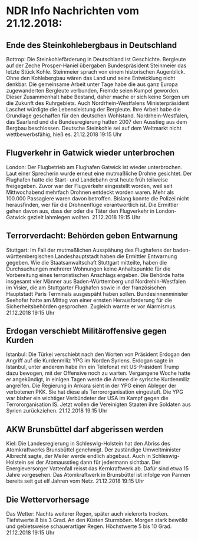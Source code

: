 # NDR Info Nachrichten vom 21.12.2018:


## Ende des Steinkohlebergbaus in Deutschland
Bottrop: Die Steinkohleförderung in Deutschland ist Geschichte. Bergleute auf der Zeche Prosper-Haniel übergaben Bundespräsident Steinmeier das letzte Stück Kohle. Steinmeier sprach von einem historischen Augenblick. Ohne den Kohlebergbau wären das Land und seine Entwicklung nicht denkbar. Die gemeinsame Arbeit unter Tage habe die aus ganz Europa zugewanderten Bergleute verbunden, Fremde seien Kumpel geworden. Dieser Zusammenhalt habe Bestand, daher mache er sich keine Sorgen um die Zukunft des Ruhrgebiets. Auch Nordrhein-Westfalens Ministerpräsident Laschet würdigte die Lebensleistung der Bergleute. Ihre Arbeit habe die Grundlage geschaffen für den deutschen Wohlstand. Nordrhein-Westfalen, das Saarland und die Bundesregierung hatten 2007 den Ausstieg aus dem Bergbau beschlossen. Deutsche Steinkohle sei auf dem Weltmarkt nicht wettbewerbsfähig, hieß es. 21.12.2018 19:15 Uhr 

## Flugverkehr in Gatwick wieder unterbrochen
London:	Der Flugbetrieb am Flughafen Gatwick ist wieder unterbrochen. Laut einer Sprecherin wurde erneut eine mutmaßliche Drohne gesichtet. Der Flughafen hatte die Start- und Landebahn erst heute früh teilweise freigegeben. Zuvor war der Flugverkehr eingestellt worden, weil seit Mittwochabend mehrfach Drohnen entdeckt worden waren. Mehr als 100.000 Passagiere waren davon betroffen. Bislang konnte die Polizei nicht herausfinden, wer für die Drohnenflüge verantwortlich ist. Die Ermittler gehen davon aus, dass der oder die Täter den Flugverkehr in London-Gatwick gezielt lahmlegen wollten. 21.12.2018 19:15 Uhr 

## Terrorverdacht: Behörden geben Entwarnung
Stuttgart: Im Fall der mutmaßlichen Ausspähung des Flughafens der baden-württembergischen Landeshauptstadt haben die Ermittler Entwarnung gegeben. Wie die Staatsanwaltschaft Stuttgart mitteilte, haben die Durchsuchungen mehrerer Wohnungen keine Anhaltspunkte für die Vorbereitung eines terroristischen Anschlags ergeben. Die Behörde hatte insgesamt vier Männer aus Baden-Württemberg und Nordrehin-Westfalen im Visier, die am Stuttgarter Flughafen sowie in der französischen Hauptstadt Paris Terminals ausgespäht haben sollen. Bundesinnenminister Seehofer hatte am Mittag von einer ernsten Herausforderung für die Sicherheitsbehörden gesprochen. Zugleich warnte er vor Alarmismus. 21.12.2018 19:15 Uhr 

## Erdogan verschiebt Militäroffensive gegen Kurden
Istanbul: Die Türkei verschiebt nach den Worten von Präsident Erdogan den Angriff auf die Kurdenmiliz YPG im Norden Syriens. Erdogan sagte in Istanbul, unter anderem habe ihn ein Telefonat mit US-Präsident Trump dazu bewogen, mit der Offensive noch zu warten. Vergangene Woche hatte er angekündigt, in einigen Tagen werde die Armee die syrische Kurdenmiliz angreifen. Die Regierung in Ankara sieht in der YPG einen Ableger der verbotenen PKK. Sie hat diese als Terrororganisation eingestuft. Die YPG war bisher ein wichtiger Verbündeter der USA im Kampf gegen die Terrororganisation IS. Jetzt wollen die Vereinigten Staaten ihre Soldaten aus Syrien zurückziehen. 21.12.2018 19:15 Uhr 

## AKW Brunsbüttel darf abgerissen werden
Kiel: Die Landesregierung in Schleswig-Holstein hat den Abriss des Atomkraftwerks Brunsbüttel genehmigt. Der zuständige Umweltminister Albrecht sagte, der Meiler werde endlich abgebaut. Auch in Schleswig-Holstein sei der Atomausstieg dann für jedermann sichtbar. Der Energieversorger Vattenfall reisst das Kernkraftwerk ab. Dafür sind etwa 15 Jahre vorgesehen. Das Atomkraftwerk in Brunsbüttel ist infolge von Pannen bereits seit gut elf Jahren vom Netz. 21.12.2018 19:15 Uhr 

## Die Wettervorhersage
Das Wetter:
Nachts weiterer Regen, später auch vielerorts trocken. Tiefstwerte 8 bis 3 Grad. An den Küsten Sturmböen. Morgen stark bewölkt und gebietsweise schauerartiger Regen. Höchstwerte 5 bis 10 Grad. 21.12.2018 19:15 Uhr 
